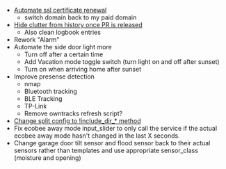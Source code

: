   - [Automate ssl certificate renewal](https://certbot.eff.org/#debianjessie-other)
    + switch domain back to my paid domain
  - [Hide clutter from history once PR is released](https://github.com/home-assistant/home-assistant/pull/3674)
    + Also clean logbook entries
  - Rework "Alarm"
  - Automate the side door light more
    + Turn off after a certain time
    + Add Vacation mode toggle switch (turn light on and off after sunset)
    + Turn on when arriving home after sunset
  - Improve presense detection
    + nmap
    + Bluetooth tracking
    + BLE Tracking
    + TP-Link
    + Remove owntracks refresh script?
  - [Change split config to !include_dir_* method](https://home-assistant.io/topics/splitting_configuration/#advanced-usage)
  - Fix ecobee away mode input_slider to only call the service if the actual ecobee away mode hasn't changed in the last X seconds.
  - Change garage door tilt sensor and flood sensor back to their actual sensors rather than templates and use appropriate sensor_class (moisture and opening)
